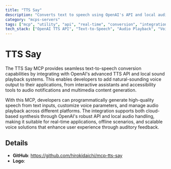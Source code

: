 ```yaml
---
title: "TTS Say"
description: "Converts text to speech using OpenAI's API and local audio playback for voice-enabled applications."
category: "mcps-servers"
tags: ["mcp", "utility", "api", "real-time", "conversion", "integration"]
tech_stack: ["OpenAI TTS API", "Text-to-Speech", "Audio Playback", "Voice Synthesis"]
---
```


# TTS Say

The TTS Say MCP provides seamless text-to-speech conversion capabilities by integrating with OpenAI's advanced TTS API and local sound playback systems. This enables developers to add natural-sounding voice output to their applications, from interactive assistants and accessibility tools to audio notifications and multimedia content generation.

With this MCP, developers can programmatically generate high-quality speech from text inputs, customize voice parameters, and manage audio playback across different platforms. The integration supports both cloud-based synthesis through OpenAI's robust API and local audio handling, making it suitable for real-time applications, offline scenarios, and scalable voice solutions that enhance user experience through auditory feedback.

## Details

- **GitHub**: https://github.com/hirokidaichi/mcp-tts-say
- **Logo**: 
